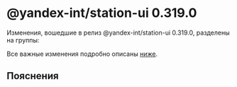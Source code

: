# @yandex-int/station-ui 0.319.0

<!-- ЧЕЛОВЕЧЕСКОЕ ВСТУПЛЕНИЕ -->

Изменения, вошедшие в релиз @yandex-int/station-ui 0.319.0, разделены на группы:

Все важные изменения подробно описаны [ниже](#Пояснения).

## Пояснения


